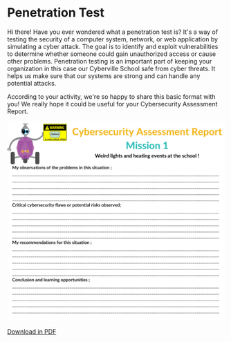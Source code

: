 # Penetration Test

Hi there! Have you ever wondered what a penetration test is? It's a way of testing the security of a computer system, network, or web application by simulating a cyber attack. The goal is to identify and exploit vulnerabilities to determine whether someone could gain unauthorized access or cause other problems.
Penetration testing is an important part of keeping your organization in this case our Cyberville School safe from cyber threats. It helps us make sure that our systems are strong and can handle any potential attacks.

According to your activity, we're so happy to share this basic format with you! We really hope it could be useful for your Cybersecurity Assessment Report.

![PenTest](https://github.com/Brilliant-Labs/code.bl/blob/code_alpha/packaged/docs/static/mb/projects/bboard-tutorials-cyberville/Passwords/3_Pen_Test/Penetration_Test.png?raw=true "Penetration Test")

[Download in PDF](https://drive.google.com/file/d/1tIT-iOKw0nhaX8NAA69QI6NEha_lB3Cx/view?usp=drive_link)